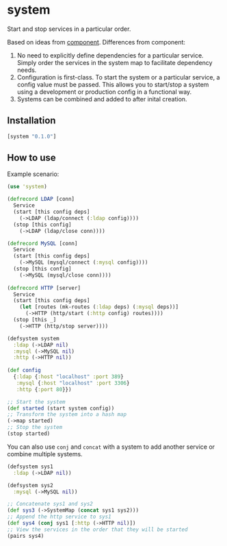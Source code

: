 # system

Start and stop services in a particular order.

Based on ideas from [component](https://github.com/stuartsierra/component). Differences from component:

1. No need to explicitly define dependencies for a particular service.  Simply order the services in the system map to facilitate dependency needs.
2. Configuration is first-class. To start the system or a particular service, a config value must be passed.  This allows you to start/stop a system using a development or production config in a functional way.
3. Systems can be combined and added to after inital creation.

## Installation

```clojure
[system "0.1.0"]
```

## How to use

Example scenario:
```clojure
(use 'system)

(defrecord LDAP [conn]
  Service
  (start [this config deps]
    (->LDAP (ldap/connect (:ldap config))))
  (stop [this config]
    (->LDAP (ldap/close conn))))

(defrecord MySQL [conn]
  Service
  (start [this config deps]
    (->MySQL (mysql/connect (:mysql config))))
  (stop [this config]
    (->MySQL (mysql/close conn))))
    
(defrecord HTTP [server]
  Service
  (start [this config deps]
    (let [routes (mk-routes (:ldap deps) (:mysql deps))]
      (->HTTP (http/start (:http config) routes))))
  (stop [this _]
    (->HTTP (http/stop server))))

(defsystem system
  :ldap (->LDAP nil)
  :mysql (->MySQL nil)
  :http (->HTTP nil))
  
(def config
  {:ldap {:host "localhost" :port 389}
   :mysql {:host "localhost" :port 3306}
   :http {:port 80}})

;; Start the system  
(def started (start system config))
;; Transform the system into a hash map
(->map started)
;; Stop the system
(stop started)
```

You can also use `conj` and `concat` with a system to add another service or combine multiple systems.

```clojure
(defsystem sys1
  :ldap (->LDAP nil))

(defsystem sys2
  :mysql (->MySQL nil))

;; Concatenate sys1 and sys2  
(def sys3 (->SystemMap (concat sys1 sys2)))
;; Append the http service to sys1
(def sys4 (conj sys1 [:http (->HTTP nil)])
;; View the services in the order that they will be started
(pairs sys4)
```
